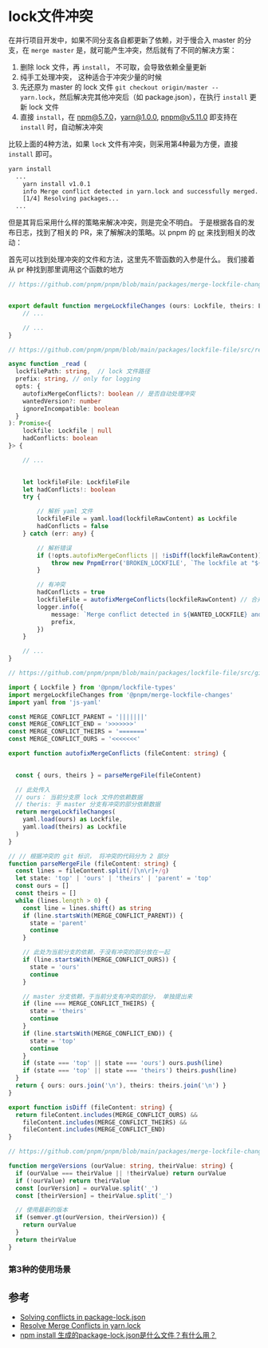 # lock文件冲突

在并行项目开发中，如果不同分支各自都更新了依赖，对于慢合入 master 的分支，在 `merge master` 是，就可能产生冲突，然后就有了不同的解决方案：

1. 删除 lock 文件，再 `install`， 不可取，会导致依赖全量更新
2. 纯手工处理冲突， 这种适合于冲突少量的时候
3. 先还原为 master 的 lock 文件 `git checkout origin/master -- yarn.lock`，然后解决完其他冲突后（如 package.json），在执行 `install` 更新 lock 文件
4. 直接 `install`，在 [npm@5.7.0](https://github.com/npm/npm/releases/tag/v5.7.0)，[yarn@1.0.0](https://github.com/yarnpkg/yarn/releases/tag/v1.0.0), [pnpm@v5.11.0](https://github.com/pnpm/pnpm/releases/tag/v5.11.0) 即支持在 `install` 时，自动解决冲突

比较上面的4种方法，如果 `lock` 文件有冲突，则采用第4种最为方便，直接 `install` 即可。

```bash
yarn install
  ...
    yarn install v1.0.1
    info Merge conflict detected in yarn.lock and successfully merged.
    [1/4] Resolving packages...
  ...
```

但是其背后采用什么样的策略来解决冲突，则是完全不明白。 于是根据各自的发布日志，找到了相关的 PR，来了解解决的策略。以 pnpm 的 [pr](https://github.com/pnpm/pnpm/pull/2965/commits/37fffbefa5a9136f2e189c01a5edf3c00ac48018) 来找到相关的改动：

首先可以找到处理冲突的文件和方法，这里先不管函数的入参是什么。 我们接着从 pr 种找到那里调用这个函数的地方

```ts
// https://github.com/pnpm/pnpm/blob/main/packages/merge-lockfile-changes/src/index.ts#L5


export default function mergeLockfileChanges (ours: Lockfile, theirs: Lockfile) {
    // ...

    // ...
}

```

```ts
// https://github.com/pnpm/pnpm/blob/main/packages/lockfile-file/src/read.ts#L64

async function _read (
  lockfilePath: string,  // lock 文件路径
  prefix: string, // only for logging
  opts: {
    autofixMergeConflicts?: boolean // 是否自动处理冲突
    wantedVersion?: number
    ignoreIncompatible: boolean
  }
): Promise<{
    lockfile: Lockfile | null
    hadConflicts: boolean
}> {

    // ... 

    
    let lockfileFile: LockfileFile
    let hadConflicts!: boolean
    try {

        // 解析 yaml 文件
        lockfileFile = yaml.load(lockfileRawContent) as Lockfile
        hadConflicts = false
    } catch (err: any) { 

        // 解析错误
        if (!opts.autofixMergeConflicts || !isDiff(lockfileRawContent)) {
            throw new PnpmError('BROKEN_LOCKFILE', `The lockfile at "${lockfilePath}" is broken: ${err.message as string}`)
        }

        // 有冲突
        hadConflicts = true
        lockfileFile = autofixMergeConflicts(lockfileRawContent) // 合并冲突
        logger.info({
            message: `Merge conflict detected in ${WANTED_LOCKFILE} and successfully merged`,
            prefix,
        })
    }

    // ...
}

```

```ts
// https://github.com/pnpm/pnpm/blob/main/packages/lockfile-file/src/gitMergeFile.ts

import { Lockfile } from '@pnpm/lockfile-types'
import mergeLockfileChanges from '@pnpm/merge-lockfile-changes'
import yaml from 'js-yaml'

const MERGE_CONFLICT_PARENT = '|||||||'
const MERGE_CONFLICT_END = '>>>>>>>'
const MERGE_CONFLICT_THEIRS = '======='
const MERGE_CONFLICT_OURS = '<<<<<<<'

export function autofixMergeConflicts (fileContent: string) {

  
  const { ours, theirs } = parseMergeFile(fileContent)

  // 此处传入
  // ours： 当前分支原 lock 文件的依赖数据
  // theris: 于 master 分支有冲突的部分依赖数据
  return mergeLockfileChanges(
    yaml.load(ours) as Lockfile,
    yaml.load(theirs) as Lockfile
  )
}

// // 根据冲突的 git 标识， 将冲突的代码分为 2 部分
function parseMergeFile (fileContent: string) {
  const lines = fileContent.split(/[\n\r]+/g)
  let state: 'top' | 'ours' | 'theirs' | 'parent' = 'top'
  const ours = []
  const theirs = []
  while (lines.length > 0) {
    const line = lines.shift() as string
    if (line.startsWith(MERGE_CONFLICT_PARENT)) {
      state = 'parent'
      continue
    }

    // 此处为当前分支的依赖，于没有冲突的部分放在一起
    if (line.startsWith(MERGE_CONFLICT_OURS)) {
      state = 'ours'
      continue
    }

    // master 分支依赖，于当前分支有冲突的部分， 单独提出来
    if (line === MERGE_CONFLICT_THEIRS) {
      state = 'theirs'
      continue
    }
    if (line.startsWith(MERGE_CONFLICT_END)) {
      state = 'top'
      continue
    }
    if (state === 'top' || state === 'ours') ours.push(line)
    if (state === 'top' || state === 'theirs') theirs.push(line)
  }
  return { ours: ours.join('\n'), theirs: theirs.join('\n') }
}

export function isDiff (fileContent: string) {
  return fileContent.includes(MERGE_CONFLICT_OURS) &&
    fileContent.includes(MERGE_CONFLICT_THEIRS) &&
    fileContent.includes(MERGE_CONFLICT_END)
}
```

```ts
// https://github.com/pnpm/pnpm/blob/main/packages/merge-lockfile-changes/src/index.ts#L84

function mergeVersions (ourValue: string, theirValue: string) {
  if (ourValue === theirValue || !theirValue) return ourValue
  if (!ourValue) return theirValue
  const [ourVersion] = ourValue.split('_')
  const [theirVersion] = theirValue.split('_')

  // 使用最新的版本
  if (semver.gt(ourVersion, theirVersion)) {
    return ourValue
  }
  return theirValue
}
```

### 第3种的使用场景

## 参考

- [Solving conflicts in package-lock.json](https://tkdodo.eu/blog/solving-conflicts-in-package-lock-json)
- [Resolve Merge Conflicts in yarn.lock](https://www.jakewiesler.com/blog/merge-conflicts-in-yarn-lock)
- [npm install 生成的package-lock.json是什么文件？有什么用？](https://www.zhihu.com/question/62331583/answer/275248129)
